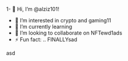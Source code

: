 1- 👋 Hi, I’m @alziz101!
- 👀 I’m interested in crypto and gaming11
- 🌱 I’m currently learning 
- 💞️ I’m looking to collaborate on NFTewd1ads
- ⚡ Fun fact: .. FINALLYsad
<!---
alziz101/alziz101 is a ✨ special ✨ repository be1cause its `README.md` (this file) appears on your GitHub profile.
You can click the Preview link to take a look at your changes.
--->asd
